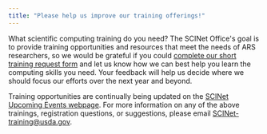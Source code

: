 ```yaml
---
title: "Please help us improve our training offerings!"
---
```


What scientific computing training do you need? The SCINet Office's goal is to provide training opportunities and resources that meet the needs of ARS researchers, so we would be grateful if you could [complete our short training request form](https://forms.office.com/g/x0VzQV39Xp) and let us know how we can best help you learn the computing skills you need. Your feedback will help us decide where we should focus our efforts over the next year and beyond.  

Training opportunities are continually being updated on the [SCINet Upcoming Events webpage](/training/events/). For more information on any of the above trainings, registration questions, or suggestions, please email [SCINet-training@usda.gov](mailto:SCINet-training@usda.gov).
